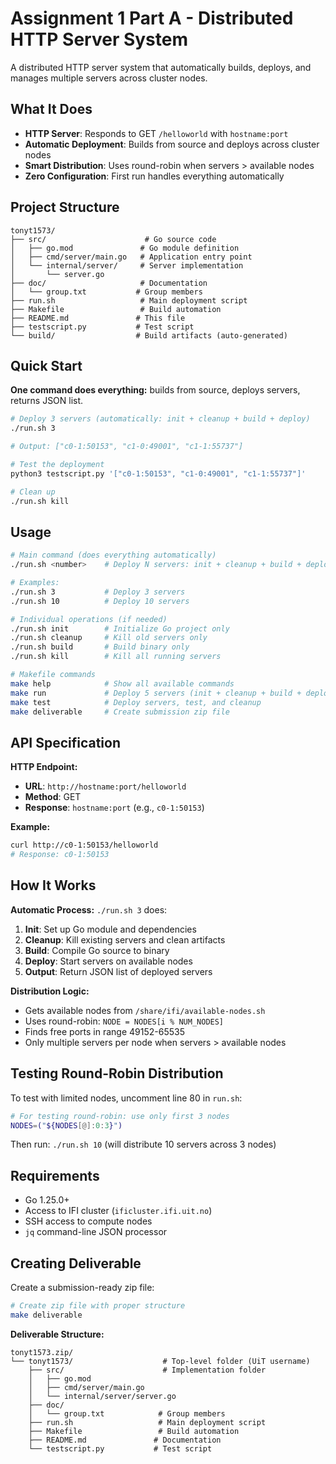 # Assignment 1 Part A - Distributed HTTP Server System

A distributed HTTP server system that automatically builds, deploys, and manages multiple servers across cluster nodes.

## What It Does

- **HTTP Server**: Responds to GET `/helloworld` with `hostname:port`
- **Automatic Deployment**: Builds from source and deploys across cluster nodes
- **Smart Distribution**: Uses round-robin when servers > available nodes
- **Zero Configuration**: First run handles everything automatically

## Project Structure

```
tonyt1573/
├── src/                      # Go source code
│   ├── go.mod               # Go module definition
│   ├── cmd/server/main.go   # Application entry point
│   └── internal/server/     # Server implementation
│       └── server.go
├── doc/                     # Documentation
│   └── group.txt           # Group members
├── run.sh                   # Main deployment script
├── Makefile                 # Build automation
├── README.md               # This file
├── testscript.py           # Test script
└── build/                  # Build artifacts (auto-generated)
```

## Quick Start

**One command does everything:** builds from source, deploys servers, returns JSON list.

```bash
# Deploy 3 servers (automatically: init + cleanup + build + deploy)
./run.sh 3

# Output: ["c0-1:50153", "c1-0:49001", "c1-1:55737"]

# Test the deployment
python3 testscript.py '["c0-1:50153", "c1-0:49001", "c1-1:55737"]'

# Clean up
./run.sh kill
```

## Usage

```bash
# Main command (does everything automatically)
./run.sh <number>    # Deploy N servers: init + cleanup + build + deploy

# Examples:
./run.sh 3           # Deploy 3 servers
./run.sh 10          # Deploy 10 servers

# Individual operations (if needed)
./run.sh init        # Initialize Go project only
./run.sh cleanup     # Kill old servers only
./run.sh build       # Build binary only
./run.sh kill        # Kill all running servers

# Makefile commands
make help            # Show all available commands
make run             # Deploy 5 servers (init + cleanup + build + deploy)
make test            # Deploy servers, test, and cleanup
make deliverable     # Create submission zip file
```

## API Specification

**HTTP Endpoint:**
- **URL**: `http://hostname:port/helloworld`
- **Method**: GET
- **Response**: `hostname:port` (e.g., `c0-1:50153`)

**Example:**
```bash
curl http://c0-1:50153/helloworld
# Response: c0-1:50153
```

## How It Works

**Automatic Process:** `./run.sh 3` does:
1. **Init**: Set up Go module and dependencies
2. **Cleanup**: Kill existing servers and clean artifacts  
3. **Build**: Compile Go source to binary
4. **Deploy**: Start servers on available nodes
5. **Output**: Return JSON list of deployed servers

**Distribution Logic:**
- Gets available nodes from `/share/ifi/available-nodes.sh`
- Uses round-robin: `NODE = NODES[i % NUM_NODES]`
- Finds free ports in range 49152-65535
- Only multiple servers per node when servers > available nodes

## Testing Round-Robin Distribution

To test with limited nodes, uncomment line 80 in `run.sh`:
```bash
# For testing round-robin: use only first 3 nodes
NODES=("${NODES[@]:0:3}")
```

Then run: `./run.sh 10` (will distribute 10 servers across 3 nodes)

## Requirements

- Go 1.25.0+
- Access to IFI cluster (`ificluster.ifi.uit.no`)
- SSH access to compute nodes
- `jq` command-line JSON processor

## Creating Deliverable

Create a submission-ready zip file:

```bash
# Create zip file with proper structure
make deliverable
```

**Deliverable Structure:**
```
tonyt1573.zip/
└── tonyt1573/                    # Top-level folder (UiT username)
    ├── src/                      # Implementation folder
    │   ├── go.mod
    │   ├── cmd/server/main.go
    │   └── internal/server/server.go
    ├── doc/
    │   └── group.txt            # Group members
    ├── run.sh                   # Main deployment script
    ├── Makefile                 # Build automation
    ├── README.md               # Documentation
    └── testscript.py           # Test script
```